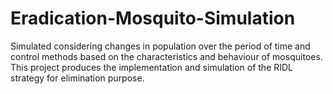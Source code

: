 # Eradication-Mosquito-Simulation
Simulated considering changes in population over the period of time and control methods based on the characteristics and behaviour of mosquitoes. This project produces the implementation and simulation of the RIDL strategy for elimination purpose.
